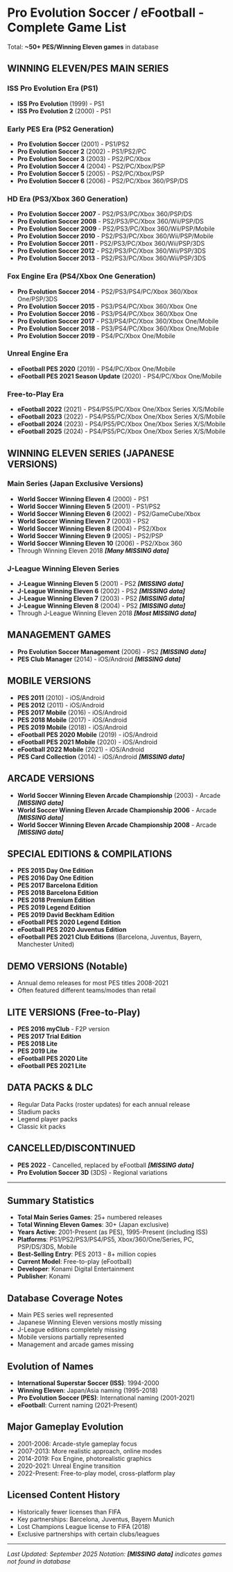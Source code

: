# Pro Evolution Soccer / eFootball - Complete Game List

Total: **~50+ PES/Winning Eleven games** in database

## WINNING ELEVEN/PES MAIN SERIES

### ISS Pro Evolution Era (PS1)
- **ISS Pro Evolution** (1999) - PS1
- **ISS Pro Evolution 2** (2000) - PS1

### Early PES Era (PS2 Generation)
- **Pro Evolution Soccer** (2001) - PS1/PS2
- **Pro Evolution Soccer 2** (2002) - PS1/PS2/PC
- **Pro Evolution Soccer 3** (2003) - PS2/PC/Xbox
- **Pro Evolution Soccer 4** (2004) - PS2/PC/Xbox/PSP
- **Pro Evolution Soccer 5** (2005) - PS2/PC/Xbox/PSP
- **Pro Evolution Soccer 6** (2006) - PS2/PC/Xbox 360/PSP/DS

### HD Era (PS3/Xbox 360 Generation)
- **Pro Evolution Soccer 2007** - PS2/PS3/PC/Xbox 360/PSP/DS
- **Pro Evolution Soccer 2008** - PS2/PS3/PC/Xbox 360/Wii/PSP/DS
- **Pro Evolution Soccer 2009** - PS2/PS3/PC/Xbox 360/Wii/PSP/Mobile
- **Pro Evolution Soccer 2010** - PS2/PS3/PC/Xbox 360/Wii/PSP/Mobile
- **Pro Evolution Soccer 2011** - PS2/PS3/PC/Xbox 360/Wii/PSP/3DS
- **Pro Evolution Soccer 2012** - PS2/PS3/PC/Xbox 360/Wii/PSP/3DS
- **Pro Evolution Soccer 2013** - PS2/PS3/PC/Xbox 360/Wii/PSP/3DS

### Fox Engine Era (PS4/Xbox One Generation)
- **Pro Evolution Soccer 2014** - PS2/PS3/PS4/PC/Xbox 360/Xbox One/PSP/3DS
- **Pro Evolution Soccer 2015** - PS3/PS4/PC/Xbox 360/Xbox One
- **Pro Evolution Soccer 2016** - PS3/PS4/PC/Xbox 360/Xbox One
- **Pro Evolution Soccer 2017** - PS3/PS4/PC/Xbox 360/Xbox One/Mobile
- **Pro Evolution Soccer 2018** - PS3/PS4/PC/Xbox 360/Xbox One/Mobile
- **Pro Evolution Soccer 2019** - PS4/PC/Xbox One/Mobile

### Unreal Engine Era
- **eFootball PES 2020** (2019) - PS4/PC/Xbox One/Mobile
- **eFootball PES 2021 Season Update** (2020) - PS4/PC/Xbox One/Mobile

### Free-to-Play Era
- **eFootball 2022** (2021) - PS4/PS5/PC/Xbox One/Xbox Series X/S/Mobile
- **eFootball 2023** (2022) - PS4/PS5/PC/Xbox One/Xbox Series X/S/Mobile
- **eFootball 2024** (2023) - PS4/PS5/PC/Xbox One/Xbox Series X/S/Mobile
- **eFootball 2025** (2024) - PS4/PS5/PC/Xbox One/Xbox Series X/S/Mobile

## WINNING ELEVEN SERIES (JAPANESE VERSIONS)

### Main Series (Japan Exclusive Versions)
- **World Soccer Winning Eleven 4** (2000) - PS1
- **World Soccer Winning Eleven 5** (2001) - PS1/PS2
- **World Soccer Winning Eleven 6** (2002) - PS2/GameCube/Xbox
- **World Soccer Winning Eleven 7** (2003) - PS2
- **World Soccer Winning Eleven 8** (2004) - PS2/Xbox
- **World Soccer Winning Eleven 9** (2005) - PS2/PSP
- **World Soccer Winning Eleven 10** (2006) - PS2/Xbox 360
- Through Winning Eleven 2018 ***[Many MISSING data]***

### J-League Winning Eleven Series
- **J-League Winning Eleven 5** (2001) - PS2 ***[MISSING data]***
- **J-League Winning Eleven 6** (2002) - PS2 ***[MISSING data]***
- **J-League Winning Eleven 7** (2003) - PS2 ***[MISSING data]***
- **J-League Winning Eleven 8** (2004) - PS2 ***[MISSING data]***
- Through J-League Winning Eleven 2018 ***[Most MISSING data]***

## MANAGEMENT GAMES

- **Pro Evolution Soccer Management** (2006) - PS2 ***[MISSING data]***
- **PES Club Manager** (2014) - iOS/Android ***[MISSING data]***

## MOBILE VERSIONS

- **PES 2011** (2010) - iOS/Android
- **PES 2012** (2011) - iOS/Android
- **PES 2017 Mobile** (2016) - iOS/Android
- **PES 2018 Mobile** (2017) - iOS/Android
- **PES 2019 Mobile** (2018) - iOS/Android
- **eFootball PES 2020 Mobile** (2019) - iOS/Android
- **eFootball PES 2021 Mobile** (2020) - iOS/Android
- **eFootball 2022 Mobile** (2021) - iOS/Android
- **PES Card Collection** (2014) - iOS/Android ***[MISSING data]***

## ARCADE VERSIONS

- **World Soccer Winning Eleven Arcade Championship** (2003) - Arcade ***[MISSING data]***
- **World Soccer Winning Eleven Arcade Championship 2006** - Arcade ***[MISSING data]***
- **World Soccer Winning Eleven Arcade Championship 2008** - Arcade ***[MISSING data]***

## SPECIAL EDITIONS & COMPILATIONS

- **PES 2015 Day One Edition**
- **PES 2016 Day One Edition**
- **PES 2017 Barcelona Edition**
- **PES 2018 Barcelona Edition**
- **PES 2018 Premium Edition**
- **PES 2019 Legend Edition**
- **PES 2019 David Beckham Edition**
- **eFootball PES 2020 Legend Edition**
- **eFootball PES 2020 Juventus Edition**
- **eFootball PES 2021 Club Editions** (Barcelona, Juventus, Bayern, Manchester United)

## DEMO VERSIONS (Notable)

- Annual demo releases for most PES titles 2008-2021
- Often featured different teams/modes than retail

## LITE VERSIONS (Free-to-Play)

- **PES 2016 myClub** - F2P version
- **PES 2017 Trial Edition**
- **PES 2018 Lite**
- **PES 2019 Lite**
- **eFootball PES 2020 Lite**
- **eFootball PES 2021 Lite**

## DATA PACKS & DLC

- Regular Data Packs (roster updates) for each annual release
- Stadium packs
- Legend player packs
- Classic kit packs

## CANCELLED/DISCONTINUED

- **PES 2022** - Cancelled, replaced by eFootball ***[MISSING data]***
- **Pro Evolution Soccer 3D** (3DS) - Regional variations

---

## Summary Statistics
- **Total Main Series Games**: 25+ numbered releases
- **Total Winning Eleven Games**: 30+ (Japan exclusive)
- **Years Active**: 2001-Present (as PES), 1995-Present (including ISS)
- **Platforms**: PS1/PS2/PS3/PS4/PS5, Xbox/360/One/Series, PC, PSP/DS/3DS, Mobile
- **Best-Selling Entry**: PES 2013 - 8+ million copies
- **Current Model**: Free-to-play (eFootball)
- **Developer**: Konami Digital Entertainment
- **Publisher**: Konami

## Database Coverage Notes
- Main PES series well represented
- Japanese Winning Eleven versions mostly missing
- J-League editions completely missing
- Mobile versions partially represented
- Management and arcade games missing

## Evolution of Names
- **International Superstar Soccer (ISS)**: 1994-2000
- **Winning Eleven**: Japan/Asia naming (1995-2018)
- **Pro Evolution Soccer (PES)**: International naming (2001-2021)
- **eFootball**: Current naming (2021-Present)

## Major Gameplay Evolution
- 2001-2006: Arcade-style gameplay focus
- 2007-2013: More realistic approach, online modes
- 2014-2019: Fox Engine, photorealistic graphics
- 2020-2021: Unreal Engine transition
- 2022-Present: Free-to-play model, cross-platform play

## Licensed Content History
- Historically fewer licenses than FIFA
- Key partnerships: Barcelona, Juventus, Bayern Munich
- Lost Champions League license to FIFA (2018)
- Exclusive partnerships with certain clubs/leagues

---

*Last Updated: September 2025*
*Notation: ***[MISSING data]*** indicates games not found in database*